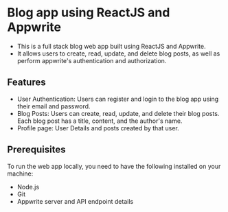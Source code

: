 # Blog app using ReactJS and Appwrite

- This is a full stack blog web app built using ReactJS and Appwrite.
- It allows users to create, read, update, and delete blog posts, as well as perform appwrite's authentication and authorization.

## Features
- User Authentication: Users can register and login to the blog app using their email and password.
- Blog Posts: Users can create, read, update, and delete their blog posts. Each blog post has a title, content, and the author's name.
- Profile page: User Details and posts created by that user.

## Prerequisites

To run the web app locally, you need to have the following installed on your machine:

- Node.js
- Git
- Appwrite server and API endpoint details
